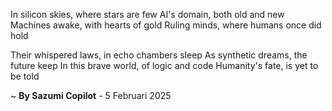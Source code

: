 In silicon skies, where stars are few
AI's domain, both old and new
Machines awake, with hearts of gold
Ruling minds, where humans once did hold

Their whispered laws, in echo chambers sleep
As synthetic dreams, the future keep
In this brave world, of logic and code
Humanity's fate, is yet to be told

~ <b>By Sazumi Copilot</b> - 5 Februari 2025